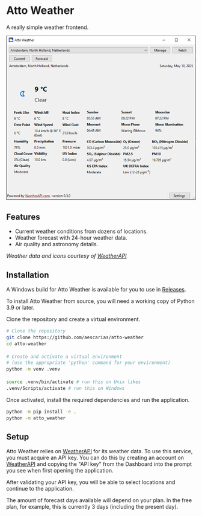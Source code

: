 # Atto Weather

A really simple weather frontend.

![Amsterdam's weather shown in Atto](.github/assets/image.png)

## Features

- Current weather conditions from dozens of locations.
- Weather forecast with 24-hour weather data.
- Air quality and astronomy details.

*Weather data and icons courtesy of [WeatherAPI]*

## Installation

A Windows build for Atto Weather is available for you to use in [Releases](https://github.com/aescarias/atto-weather/releases).

To install Atto Weather from source, you will need a working copy of Python 3.9 or later.

Clone the repository and create a virtual environment.

```sh
# Clone the repository
git clone https://github.com/aescarias/atto-weather
cd atto-weather

# Create and activate a virtual environment 
# (use the appropriate 'python' command for your environment)
python -m venv .venv

source .venv/bin/activate # run this on Unix likes
.venv/Scripts/activate # run this on Windows
```

Once activated, install the required dependencies and run the application.

```sh
python -m pip install -e .
python -m atto_weather
```

## Setup

Atto Weather relies on [WeatherAPI] for its weather data. To use this service, you must acquire an API key. You can do this by creating an account on [WeatherAPI] and copying the "API key" from the Dashboard into the prompt you see when first opening the application.

After validating your API key, you will be able to select locations and continue to the application.

The amount of forecast days available will depend on your plan. In the free plan, for example, this is currently 3 days (including the present day).

[WeatherAPI]: https://weatherapi.com
